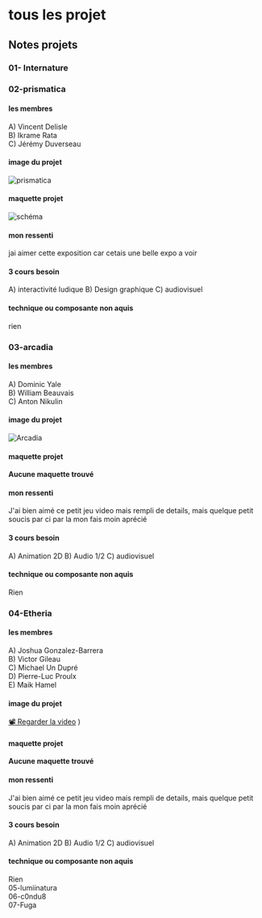 # tous les projet 
## Notes projets
### 01- Internature <br/>

### 02-prismatica <br/>
#### les membres
A) Vincent Delisle <br/>
B) Ikrame Rata <br/>
C) Jérémy Duverseau <br/>
#### image du projet
![prismatica](media/maquette_4.jpg)
#### maquette projet
![schéma](media/scenario_interactif.png)
#### mon ressenti
jai aimer cette exposition car cetais une belle expo a voir
#### 3 cours besoin
A) interactivité ludique
B) Design graphique
C) audiovisuel
#### technique ou composante non aquis
rien <br/>

### 03-arcadia <br/>
#### les membres
A) Dominic Yale <br/>
B) William Beauvais <br/>
C) Anton Nikulin <br/>
#### image du projet
![Arcadia](media/Arcadia_img.png)
#### maquette projet
**Aucune maquette trouvé**
#### mon ressenti
J'ai bien aimé ce petit jeu video mais rempli de details, mais quelque petit soucis par ci par la mon fais moin aprécié
#### 3 cours besoin
A) Animation 2D
B) Audio 1/2
C) audiovisuel
#### technique ou composante non aquis
Rien <br/>

### 04-Etheria <br/>
#### les membres
A) Joshua Gonzalez-Barrera  <br/>
B) Victor Gileau <br/>
C) Michael Un Dupré <br/>
D) Pierre-Luc Proulx <br/>
E) Maik Hamel <br/>
#### image du projet
[📽 Regarder la video](https://youtu.be/GQIxuZGOXwk)
)
#### maquette projet
**Aucune maquette trouvé**
#### mon ressenti
J'ai bien aimé ce petit jeu video mais rempli de details, mais quelque petit soucis par ci par la mon fais moin aprécié
#### 3 cours besoin
A) Animation 2D
B) Audio 1/2
C) audiovisuel
#### technique ou composante non aquis
Rien <br/>
05-lumiinatura <br/>
06-c0ndu8 <br/>
07-Fuga <br/>

